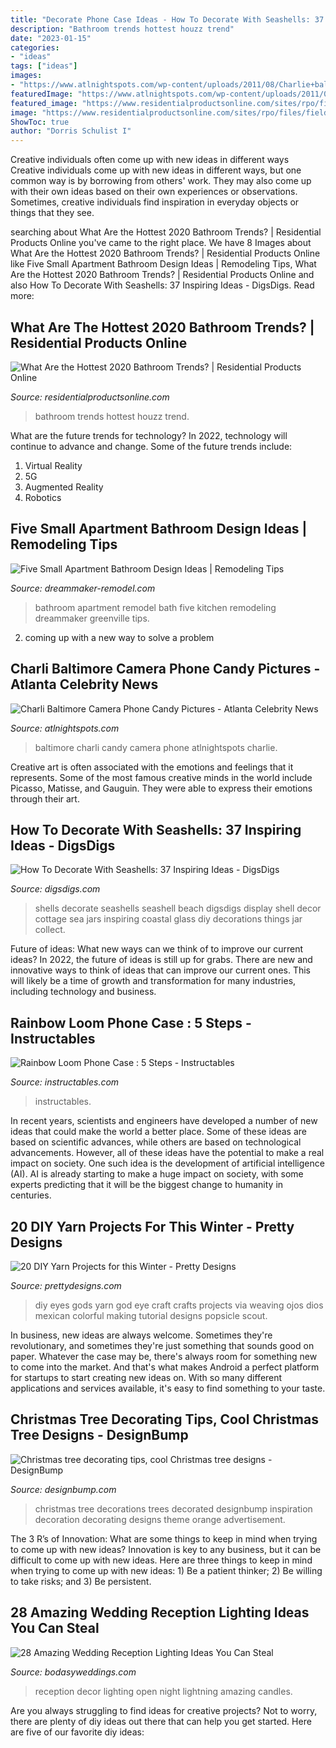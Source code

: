 ```yaml
---
title: "Decorate Phone Case Ideas - How To Decorate With Seashells: 37 Inspiring Ideas"
description: "Bathroom trends hottest houzz trend"
date: "2023-01-15"
categories:
- "ideas"
tags: ["ideas"]
images:
- "https://www.atlnightspots.com/wp-content/uploads/2011/08/Charlie+baltimore+atlnightspots+1.jpg"
featuredImage: "https://www.atlnightspots.com/wp-content/uploads/2011/08/Charlie+baltimore+atlnightspots+1.jpg"
featured_image: "https://www.residentialproductsonline.com/sites/rpo/files/field/image/Hot-Houzz-Bathroom-Trend-2020.jpeg"
image: "https://www.residentialproductsonline.com/sites/rpo/files/field/image/Hot-Houzz-Bathroom-Trend-2020.jpeg"
ShowToc: true
author: "Dorris Schulist I"
---
```



Creative individuals often come up with new ideas in different ways
Creative individuals come up with new ideas in different ways, but one common way is by borrowing from others' work. They may also come up with their own ideas based on their own experiences or observations. Sometimes, creative individuals find inspiration in everyday objects or things that they see.

	

		
searching about What Are the Hottest 2020 Bathroom Trends? | Residential Products Online you've came to the right place. We have 8 Images about What Are the Hottest 2020 Bathroom Trends? | Residential Products Online like Five Small Apartment Bathroom Design Ideas | Remodeling Tips, What Are the Hottest 2020 Bathroom Trends? | Residential Products Online and also How To Decorate With Seashells: 37 Inspiring Ideas - DigsDigs. Read more:
		
    
## What Are The Hottest 2020 Bathroom Trends? | Residential Products Online

<img loading=lazy src="https://www.residentialproductsonline.com/sites/rpo/files/field/image/Hot-Houzz-Bathroom-Trend-2020.jpeg" onerror="this.onerror=null;this.src='https://tse3.mm.bing.net/th?id=OIP.ukqgk_Hmdv68CCk0TJJftQHaE7&amp;pid=15.1';" alt="What Are the Hottest 2020 Bathroom Trends? | Residential Products Online">

_Source: residentialproductsonline.com_

>bathroom trends hottest houzz trend. 

	

What are the future trends for technology?
In 2022, technology will continue to advance and change. Some of the future trends include: 
1. Virtual Reality 
2. 5G 
3. Augmented Reality 
4. Robotics 

    
## Five Small Apartment Bathroom Design Ideas | Remodeling Tips

<img loading=lazy src="https://www.dreammaker-remodel.com/greenville/wp-content/uploads/sites/35/2018/04/ogden_ut_-_bath_1-small.jpg" onerror="this.onerror=null;this.src='https://tse4.mm.bing.net/th?id=OIP.cqobAzvgzp0kcmFfHVSkWQAAAA&amp;pid=15.1';" alt="Five Small Apartment Bathroom Design Ideas | Remodeling Tips">

_Source: dreammaker-remodel.com_

>bathroom apartment remodel bath five kitchen remodeling dreammaker greenville tips. 

	

2. coming up with a new way to solve a problem 

    
## Charli Baltimore Camera Phone Candy Pictures - Atlanta Celebrity News

<img loading=lazy src="https://www.atlnightspots.com/wp-content/uploads/2011/08/Charlie+baltimore+atlnightspots+1.jpg" onerror="this.onerror=null;this.src='https://tse1.mm.bing.net/th?id=OIP.GJrr9XjVdbPWhPBnhbJfmQHaJ6&amp;pid=15.1';" alt="Charli Baltimore Camera Phone Candy Pictures - Atlanta Celebrity News">

_Source: atlnightspots.com_

>baltimore charli candy camera phone atlnightspots charlie. 

	

Creative art is often associated with the emotions and feelings that it represents. Some of the most famous creative minds in the world include Picasso, Matisse, and Gauguin. They were able to express their emotions through their art.

    
## How To Decorate With Seashells: 37 Inspiring Ideas - DigsDigs

<img loading=lazy src="http://www.digsdigs.com/photos/how-to-decorate-with-shells-24.jpg" onerror="this.onerror=null;this.src='https://tse4.mm.bing.net/th?id=OIP.xqAvCxm-eyi-q4krjh0ORwAAAA&amp;pid=15.1';" alt="How To Decorate With Seashells: 37 Inspiring Ideas - DigsDigs">

_Source: digsdigs.com_

>shells decorate seashells seashell beach digsdigs display shell decor cottage sea jars inspiring coastal glass diy decorations things jar collect. 

	

Future of ideas: What new ways can we think of to improve our current ideas?
In 2022, the future of ideas is still up for grabs. There are new and innovative ways to think of ideas that can improve our current ones. This will likely be a time of growth and transformation for many industries, including technology and business.

    
## Rainbow Loom Phone Case : 5 Steps - Instructables

<img loading=lazy src="https://content.instructables.com/ORIG/F1J/AMKI/HQKYBVXC/F1JAMKIHQKYBVXC.jpg?auto=webp&amp;frame=1" onerror="this.onerror=null;this.src='https://tse3.mm.bing.net/th?id=OIP.MysDKS-koNLW2x51ngBNMwHaJ6&amp;pid=15.1';" alt="Rainbow Loom Phone Case : 5 Steps - Instructables">

_Source: instructables.com_

>instructables. 

	

In recent years, scientists and engineers have developed a number of new ideas that could make the world a better place. Some of these ideas are based on scientific advances, while others are based on technological advancements. However, all of these ideas have the potential to make a real impact on society. One such idea is the development of artificial intelligence (AI). AI is already starting to make a huge impact on society, with some experts predicting that it will be the biggest change to humanity in centuries.

    
## 20 DIY Yarn Projects For This Winter - Pretty Designs

<img loading=lazy src="http://www.prettydesigns.com/wp-content/uploads/2015/11/DIY-Gods-Eyes.jpg" onerror="this.onerror=null;this.src='https://tse2.mm.bing.net/th?id=OIP.eYfeBpVUr8Olk89-4ArDHQHaKw&amp;pid=15.1';" alt="20 DIY Yarn Projects for this Winter - Pretty Designs">

_Source: prettydesigns.com_

>diy eyes gods yarn god eye craft crafts projects via weaving ojos dios mexican colorful making tutorial designs popsicle scout. 

	

In business, new ideas are always welcome. Sometimes they're revolutionary, and sometimes they're just something that sounds good on paper. Whatever the case may be, there's always room for something new to come into the market. And that's what makes Android a perfect platform for startups to start creating new ideas on. With so many different applications and services available, it's easy to find something to your taste.

    
## Christmas Tree Decorating Tips, Cool Christmas Tree Designs - DesignBump

<img loading=lazy src="https://cdn.designbump.com/wp-content/uploads/2015/12/colorful-christmas-trees-inspiration-3.jpg" onerror="this.onerror=null;this.src='https://tse3.mm.bing.net/th?id=OIP.N1og3GtzU7xC9uxiiWeZqgHaLG&amp;pid=15.1';" alt="Christmas tree decorating tips, cool Christmas tree designs - DesignBump">

_Source: designbump.com_

>christmas tree decorations trees decorated designbump inspiration decoration decorating designs theme orange advertisement. 

	

The 3 R’s of Innovation: What are some things to keep in mind when trying to come up with new ideas?
Innovation is key to any business, but it can be difficult to come up with new ideas. Here are three things to keep in mind when trying to come up with new ideas: 1) Be a patient thinker; 2) Be willing to take risks; and 3) Be persistent.

    
## 28 Amazing Wedding Reception Lighting Ideas You Can Steal

<img loading=lazy src="https://bodasyweddings.com/wp-content/uploads/2018/01/lightning-wedding-decor-ideas.jpg" onerror="this.onerror=null;this.src='https://tse1.mm.bing.net/th?id=OIP._8DwzsVqvbsmglYWW3YrrwHaLH&amp;pid=15.1';" alt="28 Amazing Wedding Reception Lighting Ideas You Can Steal">

_Source: bodasyweddings.com_

>reception decor lighting open night lightning amazing candles. 

	

Are you always struggling to find ideas for creative projects? Not to worry, there are plenty of diy ideas out there that can help you get started. Here are five of our favorite diy ideas: 

